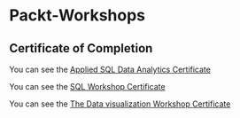 # Packt-Workshops

## Certificate of Completion

You can see the [Applied SQL Data Analytics Certificate](https://github.com/eaamankwah/Certificates/blob/main/Packt_the-applied-sql-data-analytic-certificate.pdf)

You can see the [SQL Workshop Certificate](https://github.com/eaamankwah/Certificates/blob/main/Packt_the-sql-workshop-certificate.pdf)

You can see the [The Data visualization Workshop Certificate](https://github.com/eaamankwah/Certificates/blob/main/Packt-data-visualization-workshop-cert.pdf)
